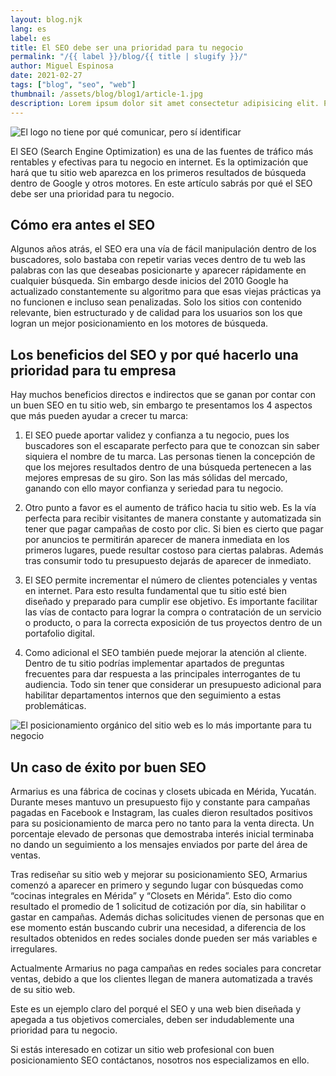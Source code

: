 ```yaml
---
layout: blog.njk
lang: es
label: es
title: El SEO debe ser una prioridad para tu negocio
permalink: "/{{ label }}/blog/{{ title | slugify }}/"
author: Miguel Espinosa
date: 2021-02-27
tags: ["blog", "seo", "web"]
thumbnail: /assets/blog/blog1/article-1.jpg
description: Lorem ipsum dolor sit amet consectetur adipisicing elit. Perferendis accusantium sit illo neque rem omnis quaerat, nam similique vitae delectus ad magni vel quo maxime, magnam placeat. Reprehenderit, distinctio aliquam?
---
```


![El logo no tiene por qué comunicar, pero sí identificar](/assets/blog/blog1/article-1.jpg)

El SEO (Search Engine Optimization) es una de las fuentes de tráfico más rentables y efectivas para tu negocio en internet. Es la optimización que hará que tu sitio web aparezca en los primeros resultados de búsqueda dentro de Google y otros motores. En este artículo sabrás por qué el SEO debe ser una prioridad para tu negocio.

## Cómo era antes el SEO

Algunos años atrás, el SEO era una vía de fácil manipulación dentro de los buscadores, solo bastaba con repetir varias veces dentro de tu web las palabras con las que deseabas posicionarte y aparecer rápidamente en cualquier búsqueda. Sin embargo desde inicios del 2010 Google ha actualizado constantemente su algoritmo para que esas viejas prácticas ya no funcionen e incluso sean penalizadas. Solo los sitios con contenido relevante, bien estructurado y de calidad para los usuarios son los que logran un mejor posicionamiento en los motores de búsqueda.

## Los beneficios del SEO y por qué hacerlo una prioridad para tu empresa

Hay muchos beneficios directos e indirectos que se ganan por contar con un buen SEO en tu sitio web, sin embargo te presentamos los 4 aspectos que más pueden ayudar a crecer tu marca:

1. El SEO puede aportar validez y confianza a tu negocio, pues los buscadores son el escaparate perfecto para que te conozcan sin saber siquiera el nombre de tu marca. Las personas tienen la concepción de que los mejores resultados dentro de una búsqueda pertenecen a las mejores empresas de su giro. Son las más sólidas del mercado, ganando con ello mayor confianza y seriedad para tu negocio.

2. Otro punto a favor es el aumento de tráfico hacia tu sitio web. Es la vía perfecta para recibir visitantes de manera constante y automatizada sin tener que pagar campañas de costo por clic. Si bien es cierto que pagar por anuncios te permitirán aparecer de manera inmediata en los primeros lugares, puede resultar costoso para ciertas palabras. Además tras consumir todo tu presupuesto dejarás de aparecer de inmediato.

3. El SEO permite incrementar el número de clientes potenciales y ventas en internet. Para esto resulta fundamental que tu sitio esté bien diseñado y preparado para cumplir ese objetivo. Es importante facilitar las vías de contacto para lograr la compra o contratación de un servicio o producto, o para la correcta exposición de tus proyectos dentro de un portafolio digital.

4. Como adicional el SEO también puede mejorar la atención al cliente. Dentro de tu sitio podrías implementar apartados de preguntas frecuentes para dar respuesta a las principales interrogantes de tu audiencia. Todo sin tener que considerar un presupuesto adicional para habilitar departamentos internos que den seguimiento a estas problemáticas.

![El posicionamiento orgánico del sitio web es lo más importante para tu negocio](/assets/blog/blog1/article-1.jpg)

## Un caso de éxito por buen SEO

Armarius es una fábrica de cocinas y closets ubicada en Mérida, Yucatán. Durante meses mantuvo un presupuesto fijo y constante para campañas pagadas en Facebook e Instagram, las cuales dieron resultados positivos para su posicionamiento de marca pero no tanto para la venta directa. Un porcentaje elevado de personas que demostraba interés inicial terminaba no dando un seguimiento a los mensajes enviados por parte del área de ventas.

Tras rediseñar su sitio web y mejorar su posicionamiento SEO, Armarius comenzó a aparecer en primero y segundo lugar con búsquedas como “cocinas integrales en Mérida” y “Closets en Mérida”. Esto dio como resultado el promedio de 1 solicitud de cotización por día, sin habilitar o gastar en campañas. Además dichas solicitudes vienen de personas que en ese momento están buscando cubrir una necesidad, a diferencia de los resultados obtenidos en redes sociales donde pueden ser más variables e irregulares.

Actualmente Armarius no paga campañas en redes sociales para concretar ventas, debido a que los clientes llegan de manera automatizada a través de su sitio web.

Este es un ejemplo claro del porqué el SEO y una web bien diseñada y apegada a tus objetivos comerciales, deben ser indudablemente una prioridad para tu negocio.

Si estás interesado en cotizar un sitio web profesional con buen posicionamiento SEO contáctanos, nosotros nos especializamos en ello.